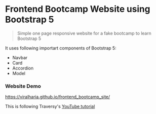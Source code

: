 # Frontend Bootcamp Website using Bootstrap 5

> Simple one page responsive website for a fake bootcamp to learn Bootstrap 5

It uses following importart components of Bootstrap 5:
* Navbar
* Card
* Accordion
* Model

### Website Demo
https://viralharia.github.io/frontend_bootcamp_site/

This is following Traversy's [YouTube tutorial](https://www.youtube.com/watch?v=4sosXZsdy-s&t=186s)